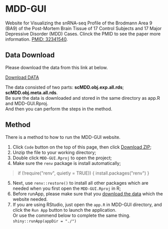 # MDD-GUI
Website for Visualizing the snRNA-seq Profile of the Brodmann Area 9 (BA9) of the Post-Mortem Brain Tissue of 17 Control Subjects and 17 Major Depressive Disorder (MDD) Cases. Clinck the PMID to see the paper more information. [PMID: 32341540](https://doi.org/10.1038/s41593-020-0621-y).

## Data Download
Please download the data from this link at below.  

[Download DATA](https://pan.baidu.com/s/1Z2jyWFqof7XocKCfQIsmLw?pwd=9ri0#list/path=%2F)  

The data consisted of two parts: **scMDD.obj.exp.all.rds**; **scMDD.obj.meta.all.rds**.  
Be sure the data is downloaded and stored in the same directory as app.R and MDD-GUI.Rproj.  
And then you can  perform the steps in the method. 

## Method
There is a method to how to run the MDD-GUI website.
1. Click `Code` button on the top of this page, then click [Download ZIP](https://github.com/SSSJe/MDD-GUI/archive/refs/heads/main.zip);
2. Unzip the file to your working directory;
3. Double click `MDD-GUI.Rproj` to open the project;
4. Make sure the `renv` package is install automatically;
  > if (!require("renv", quietly = TRUE)) {
  > install.packages("renv")
  > }
5. Next, use `renv::restore()` to install all other packages which are needed when you first open the `MDD-GUI.Rproj` in R;
6. Before runApp, please make sure that you [download the data](https://pan.baidu.com/s/1dWleMYH6Vh62iuLYzcD5kQ?pwd=yxfn) which the website needed.
6. If you are using RStudio, just open the `app.R` in MDD-GUI directory, and click the `Run App` button to launch the application.
  <br>Or use the commend below to complete the same thing. <br>  `shiny::runApp(appDir = "./")`
